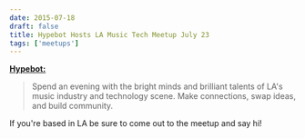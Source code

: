 ```yaml
---
date: 2015-07-18
draft: false
title: Hypebot Hosts LA Music Tech Meetup July 23
tags: ['meetups']
---
```


**[Hypebot:](http://www.hypebot.com/hypebot/2015/07/hypebot-hosts-la-music-tech-meetup-july-23.html)**

> Spend an evening with the bright minds and brilliant talents of LA's music industry and technology scene. Make connections, swap ideas, and build community.

If you're based in LA be sure to come out to the meetup and say hi!<!-- excerpt -->
